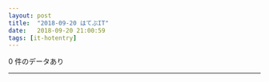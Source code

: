 ```yaml
---
layout: post
title:  "2018-09-20 はてぶIT"
date:   2018-09-20 21:00:59
tags: [it-hotentry]
---
```

0 件のデータあり

<hr>
